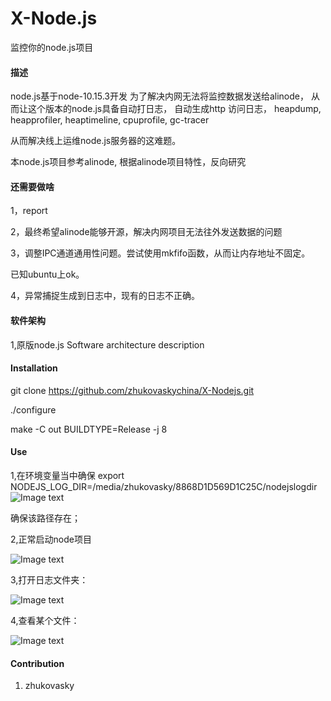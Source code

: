 # X-Node.js 

监控你的node.js项目

#### 描述
node.js基于node-10.15.3开发
为了解决内网无法将监控数据发送给alinode，
从而让这个版本的node.js具备自动打日志，
自动生成http 访问日志，
heapdump,
heapprofiler,
heaptimeline,
cpuprofile,
gc-tracer

从而解决线上运维node.js服务器的这难题。

本node.js项目参考alinode,
根据alinode项目特性，反向研究

#### 还需要做啥
1，report

2，最终希望alinode能够开源，解决内网项目无法往外发送数据的问题

3，调整IPC通道通用性问题。尝试使用mkfifo函数，从而让内存地址不固定。

已知ubuntu上ok。

4，异常捕捉生成到日志中，现有的日志不正确。

#### 软件架构
1,原版node.js
Software architecture description

#### Installation

git clone https://github.com/zhukovaskychina/X-Nodejs.git

./configure
 
make -C out BUILDTYPE=Release -j 8

#### Use
1,在环境变量当中确保
export NODEJS_LOG_DIR=/media/zhukovasky/8868D1D569D1C25C/nodejslogdir
![Image text](https://github.com/zhukovaskychina/X-Nodejs/blob/master/env.png)

确保该路径存在；
 
2,正常启动node项目

![Image text](https://github.com/zhukovaskychina/X-Nodejs/blob/master/PM2.png)

3,打开日志文件夹：

![Image text](https://github.com/zhukovaskychina/X-Nodejs/blob/master/files.png)

4,查看某个文件：

![Image text](https://github.com/zhukovaskychina/X-Nodejs/blob/master/http.png)
#### Contribution

1. zhukovasky 
